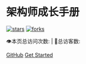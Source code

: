 # 架构师成长手册


[![stars](https://badgen.net/github/stars/sld880311/Architect-Growth-Manual?icon=github&color=4ab8a1)](https://github.com/sld880311/Architect-Growth-Manual) [![forks](https://badgen.net/github/forks/sld880311/Architect-Growth-Manual?icon=github&color=4ab8a1)](https://github.com/sld880311/Architect-Growth-Manual)

<span id="busuanzi_container_site_pv">
    👁️本页总访问次数:<span id="busuanzi_value_site_pv"></span> 
</span>
<span id="busuanzi_container_site_uv" > 
    | 🧑总访客数: <span id="busuanzi_value_site_uv"></span>
</span>

[GitHub](https://github.com/sld880311/Architect-Growth-Manual/)
[Get Started](README.md)
